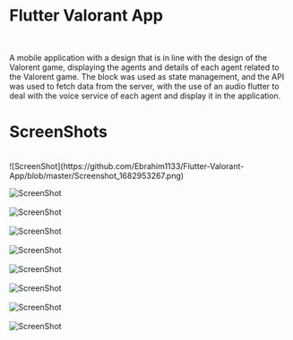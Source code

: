 <h1> Flutter Valorant App </h1>

</br>

<p>A mobile application with a design that is in line with the design of the Valorent game, displaying the agents and details of each agent related to the Valorent game. The block was used as state management, and the API was used to fetch data from the server, with the use of an audio flutter to deal with the voice service of each agent and display it in the application.</p>

<h1> ScreenShots </h1>

</br>                      
![ScreenShot](https://github.com/Ebrahim1133/Flutter-Valorant-App/blob/master/Screenshot_1682953267.png)

![ScreenShot](https://github.com/Ebrahim1133/Flutter-Valorant-App/blob/master/Screenshot_1682953296.png)
</br>    
![ScreenShot](https://github.com/Ebrahim1133/Flutter-Valorant-App/blob/master/Screenshot_1682953304.png)
</br>    
![ScreenShot](https://github.com/Ebrahim1133/Flutter-Valorant-App/blob/master/Screenshot_1682953325.png)
</br>    
![ScreenShot](https://github.com/Ebrahim1133/Flutter-Valorant-App/blob/master/Screenshot_1682953332.png)
</br>    
![ScreenShot](https://github.com/Ebrahim1133/Flutter-Valorant-App/blob/master/Screenshot_1682953361.png)
</br>    
![ScreenShot](https://github.com/Ebrahim1133/Flutter-Valorant-App/blob/master/Screenshot_1682953436.png)
</br>    
![ScreenShot](https://github.com/Ebrahim1133/Flutter-Valorant-App/blob/master/Screenshot_1682953441.png)
</br>    
![ScreenShot](https://github.com/Ebrahim1133/Flutter-Valorant-App/blob/master/Screenshot_1682953445.png)
